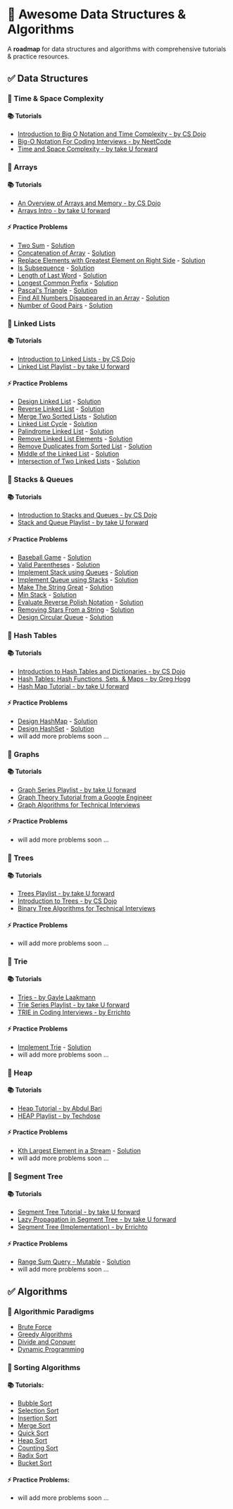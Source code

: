 # 🚀 Awesome Data Structures & Algorithms

A **roadmap** for data structures and algorithms with comprehensive tutorials & practice resources.

## ✅ Data Structures

### 🎯 Time & Space Complexity

#### 📚 Tutorials

- [Introduction to Big O Notation and Time Complexity - by CS Dojo](https://youtu.be/D6xkbGLQesk)
- [Big-O Notation For Coding Interviews - by NeetCode](https://youtu.be/BgLTDT03QtU)
- [Time and Space Complexity - by take U forward](https://youtu.be/FPu9Uld7W-E)

### 🎯 Arrays

#### 📚 Tutorials

- [An Overview of Arrays and Memory - by CS Dojo](https://youtu.be/pmN9ExDf3yQ)
- [Arrays Intro - by take U forward](https://youtu.be/37E9ckMDdTk)

#### ⚡ Practice Problems

- [Two Sum](https://leetcode.com/problems/two-sum/) - [Solution](https://youtu.be/KLlXCFG5TnA)
- [Concatenation of Array](https://leetcode.com/problems/concatenation-of-array/) - [Solution](https://youtu.be/68isPRHgcFQ)
- [Replace Elements with Greatest Element on Right Side](https://leetcode.com/problems/replace-elements-with-greatest-element-on-right-side/) - [Solution](https://youtu.be/ZHjKhUjcsaU)
- [Is Subsequence](https://leetcode.com/problems/is-subsequence/) - [Solution](https://youtu.be/99RVfqklbCE)
- [Length of Last Word](https://leetcode.com/problems/length-of-last-word/) - [Solution](https://youtu.be/KT9rltZTybQ)
- [Longest Common Prefix](https://leetcode.com/problems/longest-common-prefix/) - [Solution](https://youtu.be/0sWShKIJoo4)
- [Pascal's Triangle](https://leetcode.com/problems/pascals-triangle/) - [Solution](https://youtu.be/nPVEaB3AjUM)
- [Find All Numbers Disappeared in an Array](https://leetcode.com/problems/find-all-numbers-disappeared-in-an-array/) - [Solution](https://youtu.be/8i-f24YFWC4)
- [Number of Good Pairs](https://leetcode.com/problems/number-of-good-pairs/) - [Solution](https://youtu.be/BqhDFUo1rjs)

### 🎯 Linked Lists

#### 📚 Tutorials

- [Introduction to Linked Lists - by CS Dojo](https://youtu.be/WwfhLC16bis)
- [Linked List Playlist - by take U forward](https://www.youtube.com/playlist?list=PLgUwDviBIf0rAuz8tVcM0AymmhTRsfaLU)

#### ⚡ Practice Problems

- [Design Linked List](https://leetcode.com/problems/design-linked-list/) - [Solution](https://youtu.be/Wf4QhpdVFQo)
- [Reverse Linked List](https://leetcode.com/problems/reverse-linked-list/) - [Solution](https://youtu.be/G0_I-ZF0S38)
- [Merge Two Sorted Lists](https://leetcode.com/problems/merge-two-sorted-lists/) - [Solution](https://youtu.be/XIdigk956u0)
- [Linked List Cycle](https://leetcode.com/problems/linked-list-cycle/) - [Solution](https://youtu.be/gBTe7lFR3vc)
- [Palindrome Linked List](https://leetcode.com/problems/palindrome-linked-list/) - [Solution](https://youtu.be/yOzXms1J6Nk)
- [Remove Linked List Elements](https://leetcode.com/problems/remove-linked-list-elements/) - [Solution](https://youtu.be/JI71sxtHTng)
- [Remove Duplicates from Sorted List](https://leetcode.com/problems/remove-duplicates-from-sorted-list/) - [Solution](https://youtu.be/p10f-VpO4nE)
- [Middle of the Linked List](https://leetcode.com/problems/middle-of-the-linked-list/) - [Solution](https://youtu.be/A2_ldqM4QcY)
- [Intersection of Two Linked Lists](https://leetcode.com/problems/intersection-of-two-linked-lists/) - [Solution](https://youtu.be/D0X0BONOQhI)

### 🎯 Stacks & Queues

#### 📚 Tutorials

- [Introduction to Stacks and Queues - by CS Dojo](https://youtu.be/A3ZUpyrnCbM)
- [Stack and Queue Playlist - by take U forward](https://www.youtube.com/playlist?list=PLgUwDviBIf0pOd5zvVVSzgpo6BaCpHT9c)

#### ⚡ Practice Problems

- [Baseball Game](https://leetcode.com/problems/baseball-game/) - [Solution](https://youtu.be/Id_tqGdsZQI)
- [Valid Parentheses](https://leetcode.com/problems/valid-parentheses/) - [Solution](https://youtu.be/WTzjTskDFMg)
- [Implement Stack using Queues](https://leetcode.com/problems/implement-stack-using-queues/) - [Solution](https://youtu.be/rW4vm0-DLYc)
- [Implement Queue using Stacks](https://leetcode.com/problems/implement-queue-using-stacks/) - [Solution](https://youtu.be/eanwa3ht3YQ)
- [Make The String Great](https://leetcode.com/problems/make-the-string-great/) - [Solution](https://youtu.be/10tBWNjzvtw)
- [Min Stack](https://leetcode.com/problems/min-stack/) - [Solution](https://youtu.be/qkLl7nAwDPo)
- [Evaluate Reverse Polish Notation](https://leetcode.com/problems/evaluate-reverse-polish-notation/) - [Solution](https://youtu.be/iu0082c4HDE)
- [Removing Stars From a String](https://leetcode.com/problems/removing-stars-from-a-string/) - [Solution](https://youtu.be/pRyFZIaKegA)
- [Design Circular Queue](https://leetcode.com/problems/design-circular-queue/) - [Solution](https://youtu.be/aBbsfn863oA)

### 🎯 Hash Tables

#### 📚 Tutorials

- [Introduction to Hash Tables and Dictionaries - by CS Dojo](https://youtu.be/sfWyugl4JWA)
- [Hash Tables: Hash Functions, Sets, & Maps - by Greg Hogg](https://youtu.be/iZyxNEBpqFY)
- [Hash Map Tutorial - by take U forward](https://youtu.be/KEs5UyBJ39g)

#### ⚡ Practice Problems

- [Design HashMap](https://leetcode.com/problems/design-hashmap/) - [Solution](https://youtu.be/cNWsgbKwwoU)
- [Design HashSet](https://leetcode.com/problems/design-hashset/) - [Solution](https://youtu.be/VymjPQUXjL8)
- will add more problems soon ...

### 🎯 Graphs

#### 📚 Tutorials

- [Graph Series Playlist - by take U forward](https://www.youtube.com/playlist?list=PLgUwDviBIf0oE3gA41TKO2H5bHpPd7fzn)
- [Graph Theory Tutorial from a Google Engineer](https://youtu.be/09_LlHjoEiY)
- [Graph Algorithms for Technical Interviews](https://youtu.be/tWVWeAqZ0WU)

#### ⚡ Practice Problems

- will add more problems soon ...

### 🎯 Trees

#### 📚 Tutorials

- [Trees Playlist - by take U forward](https://www.youtube.com/playlist?list=PLgUwDviBIf0q8Hkd7bK2Bpryj2xVJk8Vk)
- [Introduction to Trees - by CS Dojo](https://youtu.be/1-l_UOFi1Xw)
- [Binary Tree Algorithms for Technical Interviews](https://youtu.be/fAAZixBzIAI)

#### ⚡ Practice Problems

- will add more problems soon ...

### 🎯 Trie

#### 📚 Tutorials

- [Tries - by Gayle Laakmann](https://youtu.be/zIjfhVPRZCg)
- [Trie Series Playlist - by take U forward](https://www.youtube.com/playlist?list=PLgUwDviBIf0pcIDCZnxhv0LkHf5KzG9zp)
- [TRIE in Coding Interviews - by Errichto](https://www.youtube.com/live/MyiHeqtwOWQ)

#### ⚡ Practice Problems

- [Implement Trie](https://leetcode.com/problems/implement-trie-prefix-tree/) - [Solution](https://youtu.be/oobqoCJlHA0)
- will add more problems soon ...

### 🎯 Heap

#### 📚 Tutorials

- [Heap Tutorial - by Abdul Bari](https://youtu.be/HqPJF2L5h9U)
- [HEAP Playlist - by Techdose](https://www.youtube.com/playlist?list=PLEJXowNB4kPyP2PdMhOUlTY6GrRIITx28)

#### ⚡ Practice Problems

- [Kth Largest Element in a Stream](https://leetcode.com/problems/kth-largest-element-in-a-stream/) - [Solution](https://youtu.be/hOjcdrqMoQ8)
- will add more problems soon ...

### 🎯 Segment Tree

#### 📚 Tutorials

- [Segment Tree Tutorial - by take U forward](https://youtu.be/-dUiRtJ8ot0)
- [Lazy Propagation in Segment Tree - by take U forward](https://youtu.be/rwXVCELcrqU)
- [Segment Tree (Implementation) - by Errichto](https://www.youtube.com/live/2FShdqn-Oz8)

#### ⚡ Practice Problems

- [Range Sum Query - Mutable](https://leetcode.com/problems/range-sum-query-mutable/) - [Solution](https://youtu.be/G9GRvQRtGOc)
- will add more problems soon ...

## ✅ Algorithms

### 🎯 Algorithmic Paradigms

- [Brute Force](https://youtu.be/kdTpUjd71G8)
- [Greedy Algorithms](https://youtu.be/lfQvPHGtu6Q)
- [Divide and Conquer](https://youtu.be/YOh6hBtX5l0)
- [Dynamic Programming](https://youtu.be/vYquumk4nWw)

### 🎯 Sorting Algorithms

#### 📚 Tutorials:

- [Bubble Sort](https://youtu.be/xli_FI7CuzA)
- [Selection Sort](https://youtu.be/g-PGLbMth_g)
- [Insertion Sort](https://youtu.be/JU767SDMDvA)
- [Merge Sort](https://youtu.be/4VqmGXwpLqc)
- [Quick Sort](https://youtu.be/Hoixgm4-P4M)
- [Heap Sort](https://youtu.be/2DmK_H7IdTo)
- [Counting Sort](https://youtu.be/OKd534EWcdk)
- [Radix Sort](https://youtu.be/XiuSW_mEn7g)
- [Bucket Sort](https://youtu.be/VuXbEb5ywrU)

#### ⚡ Practice Problems:

- will add more problems soon ...
